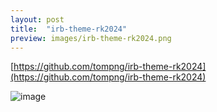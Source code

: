 ```yaml
---
layout: post
title:  "irb-theme-rk2024"
preview: images/irb-theme-rk2024.png
---
```


[https://github.com/tompng/irb-theme-rk2024](https://github.com/tompng/irb-theme-rk2024)

![image](../../../images/irb-theme-rk2024.png)